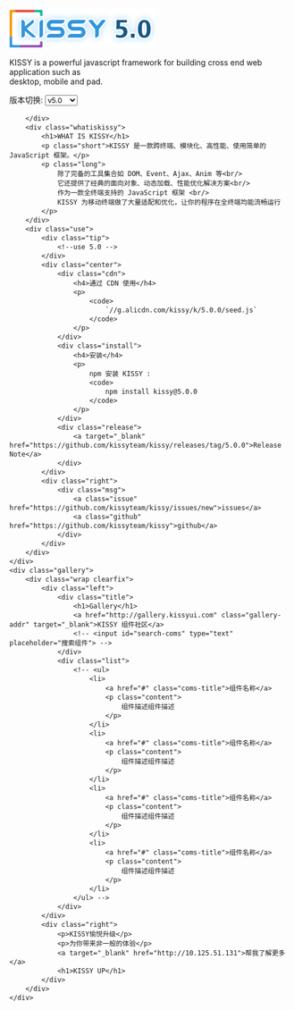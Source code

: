 <div class="index-page">
    <div class="top-wrap">
        <div class="content">
            <img src="assets/img/large-logo.png">
            <div>
                <p>KISSY is a powerful javascript framework for building cross end web application such as <br/>
                desktop, mobile and pad.</p>
            </div>
            <div class="change-version">
                <label>
                    版本切换: 
                    <select id="versions" onchange="location.href=document.getElementById('versions').value">
                        <option value="/5.0">v5.0</option>
                        <option value="http://docs.kissyui.com/">v1.4.x</option>
                        <option value="http://docs.kissyui.com/index-1.3.html">v1.3</option>
                        <option value="http://docs.kissyui.com/index-1.2.html">v1.2</option>
                        <option value="http://docs.kissyui.com/index-1.1.6.html">v1.16</option>
                    </select>
                </label>
            </div>
        </div>
    </div>
    <div class="middle-wrap">
        <div class="top-repeat">
            
        </div>
        <div class="whatiskissy">
            <h1>WHAT IS KISSY</h1>
            <p class="short">KISSY 是一款跨终端、模块化、高性能、使用简单的 JavaScript 框架。</p>
            <p class="long">
                除了完备的工具集合如 DOM、Event、Ajax、Anim 等<br/>
                它还提供了经典的面向对象、动态加载、性能优化解决方案<br/>
                作为一款全终端支持的 JavaScript 框架 <br/>
                KISSY 为移动终端做了大量适配和优化，让你的程序在全终端均能流畅运行
            </p>
        </div>
        <div class="use">
            <div class="tip">
                <!--use 5.0 -->
            </div>
            <div class="center">
                <div class="cdn">
                    <h4>通过 CDN 使用</h4>
                    <p>
                        <code>
                            `//g.alicdn.com/kissy/k/5.0.0/seed.js`
                        </code>
                    </p>
                </div>
                <div class="install">
                    <h4>安装</h4>
                    <p>
                        npm 安装 KISSY :
                        <code>
                            npm install kissy@5.0.0
                        </code>
                    </p>
                </div>
                <div class="release">
                    <a target="_blank" href="https://github.com/kissyteam/kissy/releases/tag/5.0.0">Release Note</a>
                </div>
            </div>
            <div class="right">
                <div class="msg">
                    <a class="issue" href="https://github.com/kissyteam/kissy/issues/new">issues</a>
                    <a class="github" href="https://github.com/kissyteam/kissy">github</a>
                </div>
            </div>
        </div>
    </div>
    <div class="gallery">
        <div class="wrap clearfix">
            <div class="left">
                <div class="title">
                    <h1>Gallery</h1>
                    <a href="http://gallery.kissyui.com" class="gallery-addr" target="_blank">KISSY 组件社区</a>
                    <!-- <input id="search-coms" type="text" placeholder="搜索组件"> -->
                </div>
                <div class="list">
                    <!-- <ul>
                        <li>
                            <a href="#" class="coms-title">组件名称</a>
                            <p class="content">
                                组件描述组件描述
                            </p>
                        </li>
                        <li>
                            <a href="#" class="coms-title">组件名称</a>
                            <p class="content">
                                组件描述组件描述
                            </p>
                        </li>
                        <li>
                            <a href="#" class="coms-title">组件名称</a>
                            <p class="content">
                                组件描述组件描述
                            </p>
                        </li>
                        <li>
                            <a href="#" class="coms-title">组件名称</a>
                            <p class="content">
                                组件描述组件描述
                            </p>
                        </li>
                    </ul> -->
                </div>
            </div>
            <div class="right">
                <p>KISSY愉悦升级</p>
                <p>为你带来非一般的体验</p>
                <a target="_blank" href="http://10.125.51.131">帮我了解更多</a>
                <h1>KISSY UP</h1>
            </div>
        </div>
    </div>
</div>